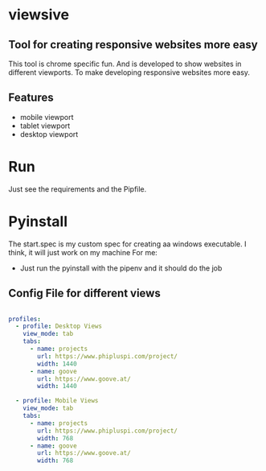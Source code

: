 # viewsive
## Tool for creating responsive websites more easy
This tool is chrome specific fun. And is developed to show websites in different viewports.
To make developing responsive websites more easy. 

## Features 
* mobile viewport
* tablet viewport 
* desktop viewport

# Run 
Just see the requirements and the Pipfile. 

# Pyinstall 
The start.spec is my custom spec for creating aa windows executable.
I think, it will just work on my machine 
For me: 
* Just run the pyinstall with the pipenv and it should do the job


## Config File for different views
```yml

profiles:
  - profile: Desktop Views
    view_mode: tab
    tabs:
      - name: projects
        url: https://www.phipluspi.com/project/
        width: 1440
      - name: goove
        url: https://www.goove.at/
        width: 1440

  - profile: Mobile Views
    view_mode: tab
    tabs:
      - name: projects
        url: https://www.phipluspi.com/project/
        width: 768
      - name: goove
        url: https://www.goove.at/
        width: 768
 ```
        